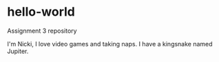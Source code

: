 # hello-world
Assignment 3 repository

I'm Nicki, I love video games and taking naps.
I have a kingsnake named Jupiter.
